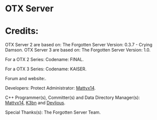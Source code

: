 OTX Server
=========

Credits:
=========
OTX Server 2 are based on: The Forgotten Server Version: 0.3.7 - Crying Damson.
OTX Server 3 are based on: The Forgotten Server Version: 1.0.

For a OTX 2 Series:
Codename: FINAL.

For a OTX 3 Series:
Codename: KAISER.

Forum and website:.

Developers: Protect Administrator: [Mattyx14](https://github.com/mattyx14).

C++ Programmer(s), Committer(s) and Data Directory Manager(s): [Mattyx14](https://github.com/mattyx14), [K3bn](https://github.com/K3nm) and [Devlious](https://github.com/Devlious).

Special Thanks(s): The Forgotten Server Team.